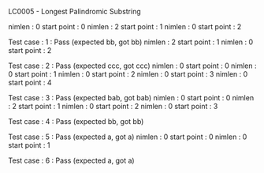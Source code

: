 
LC0005 - Longest Palindromic Substring

nimlen : 0  start point : 0
nimlen : 2  start point : 1
nimlen : 0  start point : 2

Test case : 1 : Pass
 (expected bb, got bb)
nimlen : 2  start point : 1
nimlen : 0  start point : 2

Test case : 2 : Pass
 (expected ccc, got ccc)
nimlen : 0  start point : 0
nimlen : 0  start point : 1
nimlen : 0  start point : 2
nimlen : 0  start point : 3
nimlen : 0  start point : 4

Test case : 3 : Pass
 (expected bab, got bab)
nimlen : 0  start point : 0
nimlen : 2  start point : 1
nimlen : 0  start point : 2
nimlen : 0  start point : 3

Test case : 4 : Pass
 (expected bb, got bb)

Test case : 5 : Pass
 (expected a, got a)
nimlen : 0  start point : 0
nimlen : 0  start point : 1

Test case : 6 : Pass
 (expected a, got a)
